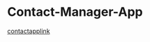 # Contact-Manager-App
[contactapplink](file:///C:/Users/Master/OneDrive/contactapp%20website/home.html)
